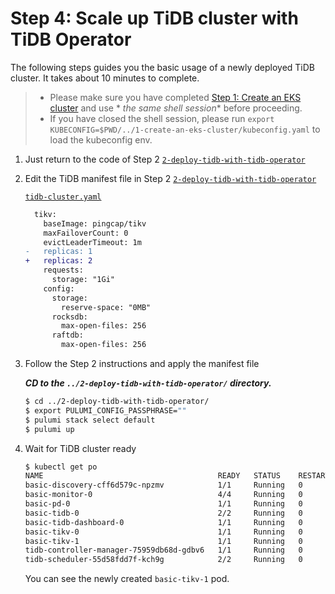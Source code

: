 # Step 4: Scale up TiDB cluster with TiDB Operator

The following steps guides you the basic usage of a newly deployed TiDB cluster. It takes about 10 minutes to complete.

> - Please make sure you have completed [Step 1: Create an EKS cluster](../1-create-an-eks-cluster/README.md) and use *
    *_the same shell session_** before proceeding.
> - If you have closed the shell session, please run `export KUBECONFIG=$PWD/../1-create-an-eks-cluster/kubeconfig.yaml`
    to load the kubeconfig env.

1. Just return to the code of Step 2 [`2-deploy-tidb-with-tidb-operator`](../2-deploy-tidb-with-tidb-operator/README.md)

2. Edit the TiDB manifest file in Step
   2 [`2-deploy-tidb-with-tidb-operator`](../2-deploy-tidb-with-tidb-operator/README.md)

   [`tidb-cluster.yaml`](../2-deploy-tidb-with-tidb-operator/tidb-cluster-manifests/tidb-cluster.yaml)

   ```diff
     tikv:
       baseImage: pingcap/tikv
       maxFailoverCount: 0
       evictLeaderTimeout: 1m
   -   replicas: 1
   +   replicas: 2
       requests:
         storage: "1Gi"
       config:
         storage:
           reserve-space: "0MB"
         rocksdb:
           max-open-files: 256
         raftdb:
           max-open-files: 256
   ```

3. Follow the Step 2 instructions and apply the manifest file

   **_CD to the `../2-deploy-tidb-with-tidb-operator/` directory._**

   ```bash
   $ cd ../2-deploy-tidb-with-tidb-operator/
   $ export PULUMI_CONFIG_PASSPHRASE=""
   $ pulumi stack select default
   $ pulumi up
   ```

4. Wait for TiDB cluster ready

   ```bash
   $ kubectl get po
   NAME                                       READY   STATUS    RESTARTS   AGE
   basic-discovery-cff6d579c-npzmv            1/1     Running   0          141m
   basic-monitor-0                            4/4     Running   0          141m
   basic-pd-0                                 1/1     Running   0          110m
   basic-tidb-0                               2/2     Running   0          108m
   basic-tidb-dashboard-0                     1/1     Running   0          110m
   basic-tikv-0                               1/1     Running   0          109m
   basic-tikv-1                               1/1     Running   0          105s
   tidb-controller-manager-75959db68d-gdbv6   1/1     Running   0          141m
   tidb-scheduler-55d58fdd7f-kch9g            2/2     Running   0          141m
   ```

   You can see the newly created `basic-tikv-1` pod.
